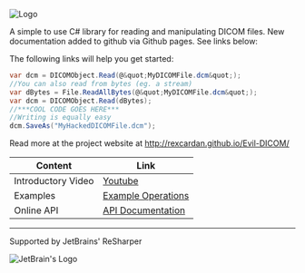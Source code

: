 ![Logo](https://github.com/rexcardan/Evil-DICOM/blob/gh-pages/images/evilDicomLogo.png)

A simple to use C# library for reading and manipulating DICOM files. 
New documentation added to github via Github pages. See links below:

The following links will help you get started:

```cs
var dcm = DICOMObject.Read(@&quot;MyDICOMFile.dcm&quot;);
//You can also read from bytes (eg. a stream)
var dBytes = File.ReadAllBytes(@&quot;MyDICOMFile.dcm&quot;);
var dcm = DICOMObject.Read(dBytes);
//***COOL CODE GOES HERE***
//Writing is equally easy
dcm.SaveAs("MyHackedDICOMFile.dcm");
```

Read more at the project website at 
http://rexcardan.github.io/Evil-DICOM/

| Content | Link |
------------- | -------------
|	Introductory Video | [Youtube](https://www.youtube.com/watch?v=rmYpxxqQ90s) |
|	Examples | [Example Operations](http://rexcardan.github.io/Evil-DICOM/articles/operations.html) |
|	Online API | [API Documentation](http://rexcardan.github.io/Evil-DICOM/api/index.html) |

***

Supported by JetBrains' ReSharper

![JetBrain's Logo](https://h9jd9q.dm2304.livefilestore.com/y4m0Q1iIXt3uj4zsf5dnlHI4HkdM4wH7JP2G7YCXNLBb6t59byWqX17LvJbJMs1E0PRvabL8ac_aMalS2yiX3pWvDBh-ue-NgmjliEMrPCBIEZ_0HEuMLhNXWKD3TFnhuJ6vglTOksYSo-GjFTnmNmoyNh9m4xxi8myABrlmN57XoMutalXWtRV4hdaay3sJZFXfMO5sVsCsvjXb-fYWS-fxw?width=128&height=138&cropmode=none)
